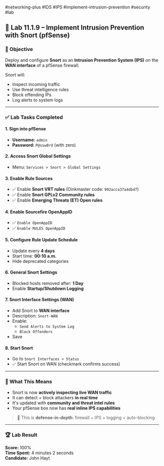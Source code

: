 #networking-plus #IDS #IPS #implement-intrusion-prevention #security #lab 

## 🧪 Lab 11.1.9 – Implement Intrusion Prevention with Snort (pfSense)

### 🎯 Objective

Deploy and configure **Snort** as an **Intrusion Prevention System (IPS)** on the **WAN interface** of a pfSense firewall.

Snort will:
- Inspect incoming traffic
- Use threat intelligence rules
- Block offending IPs
- Log alerts to system logs

---

### ✅ Lab Tasks Completed

#### 1. Sign into pfSense
- **Username:** `admin`
- **Password:** `P@ssw0rd` (with zero)

#### 2. Access Snort Global Settings
- Menu: `Services > Snort > Global Settings`

#### 3. Enable Rule Sources
- ✅ Enable **Snort VRT rules** (Oinkmaster code: `992acca37a4dbd7`)
- ✅ Enable **Snort GPLv2 Community rules**
- ✅ Enable **Emerging Threats (ET) Open rules**

#### 4. Enable Sourcefire OpenAppID
- ✅ `Enable OpenAppID`
- ✅ `Enable RULES OpenAppID`

#### 5. Configure Rule Update Schedule
- Update every **4 days**
- Start time: **00:10 a.m.**
- Hide deprecated categories

#### 6. General Snort Settings
- Blocked hosts removed after: **1 Day**
- Enable **Startup/Shutdown Logging**

#### 7. Snort Interface Settings (WAN)
- Add Snort to **WAN interface**
- Description: `Snort-WAN`
- Enable:
  - `Send Alerts to System Log`
  - `Block Offenders`
- Save

#### 8. Start Snort
- Go to `Snort Interfaces > Status`
- ✅ Start Snort on WAN (checkmark confirms success)

---

### 🧠 What This Means

- Snort is now **actively inspecting live WAN traffic**
- It can detect + block attackers **in real time**
- It's updated with **community and threat intel rules**
- Your pfSense box now has **real inline IPS capabilities**

> 🧱 This is **defense-in-depth**: firewall + IPS + logging + auto-blocking

---

### 🏆 Lab Result

**Score:** 100%  
**Time Spent:** 4 minutes 2 seconds  
**Candidate:** John Hayt

